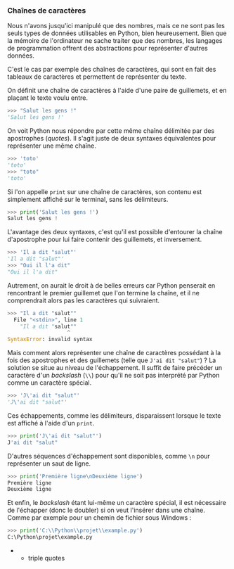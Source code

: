 ### Chaînes de caractères

Nous n'avons jusqu'ici manipulé que des nombres, mais ce ne sont pas les seuls types de données utilisables en Python, bien heureusement.
Bien que la mémoire de l'ordinateur ne sache traiter que des nombres, les langages de programmation offrent des abstractions pour représenter d'autres données.

C'est le cas par exemple des chaînes de caractères, qui sont en fait des tableaux de caractères et permettent de représenter du texte.

On définit une chaîne de caractères à l'aide d'une paire de guillemets, et en plaçant le texte voulu entre.

```python
>>> "Salut les gens !"
'Salut les gens !'
```

On voit Python nous répondre par cette même chaîne délimitée par des apostrophes (_quotes_).
Il s'agit juste de deux syntaxes équivalentes pour représenter une même chaîne.

```python
>>> 'toto'
'toto'
>>> "toto"
'toto'
```

Si l'on appelle `print` sur une chaîne de caractères, son contenu est simplement affiché sur le terminal, sans les délimiteurs.

```python
>>> print('Salut les gens !')
Salut les gens !
```

L'avantage des deux syntaxes, c'est qu'il est possible d'entourer la chaîne d'apostrophe pour lui faire contenir des guillemets, et inversement.

```python
>>> 'Il a dit "salut"'
'Il a dit "salut"'
>>> "Oui il l'a dit"
"Oui il l'a dit"
```

Autrement, on aurait le droit à de belles erreurs car Python penserait en rencontrant le premier guillemet que l'on termine la chaîne, et il ne comprendrait alors pas les caractères qui suivraient.

```python
>>> "Il a dit "salut""
  File "<stdin>", line 1
    "Il a dit "salut""
                   ^
SyntaxError: invalid syntax
```

Mais comment alors représenter une chaîne de caractères possédant à la fois des apostrophes et des guillemets (telle que `J'ai dit "salut"`) ?
La solution se situe au niveau de l'échappement.
Il suffit de faire précéder un caractère d'un _backslash_ (`\\`) pour qu'il ne soit pas interprété par Python comme un caractère spécial.

```python
>>> 'J\'ai dit "salut"'
'J\'ai dit "salut"'
```

Ces échappements, comme les délimiteurs, disparaissent lorsque le texte est affiché à l'aide d'un `print`.

```python
>>> print('J\'ai dit "salut"')
J'ai dit "salut"
```

D'autres séquences d'échappement sont disponibles, comme `\n` pour représenter un saut de ligne.

```python
>>> print('Première ligne\nDeuxième ligne')
Première ligne
Deuxième ligne
```

Et enfin, le _backslash_ étant lui-même un caractère spécial, il est nécessaire de l'échapper (donc le doubler) si on veut l'insérer dans une chaîne.
Comme par exemple pour un chemin de fichier sous Windows :

```python
>>> print('C:\\Python\\projet\\example.py')
C:\Python\projet\example.py
```

* + triple quotes
